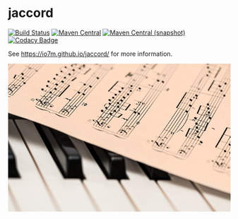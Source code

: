 jaccord
===

[![Build Status](https://travis-ci.org/io7m/jaccord.png)](https://travis-ci.org/io7m/jaccord)
[![Maven Central](https://maven-badges.herokuapp.com/maven-central/com.io7m.jaccord/com.io7m.jaccord/badge.png)](https://maven-badges.herokuapp.com/maven-central/com.io7m.jaccord/com.io7m.jaccord)
[![Maven Central (snapshot)](https://img.shields.io/nexus/s/https/oss.sonatype.org/com.io7m.jaccord/com.io7m.jaccord.svg?style=flat-square)](https://oss.sonatype.org/content/repositories/snapshots/com/io7m/jaccord/)
[![Codacy Badge](https://api.codacy.com/project/badge/Grade/0928b36e81134931ae7558895c5f990a)](https://www.codacy.com/app/github_79/jaccord?utm_source=github.com&amp;utm_medium=referral&amp;utm_content=io7m/jaccord&amp;utm_campaign=Badge_Grade)

See https://io7m.github.io/jaccord/ for more information.

![jaccord](./src/site/resources/jaccord.jpg?raw=true)

